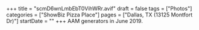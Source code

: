 +++
title = "scmD6wnLmbEbT0VihWRr.avif"
draft = false
tags = ["Photos"]
categories = ["ShowBiz Pizza Place"]
pages = ["Dallas, TX (13125 Montfort Dr)"]
startDate = ""
+++
AAM generators in June 2019.
